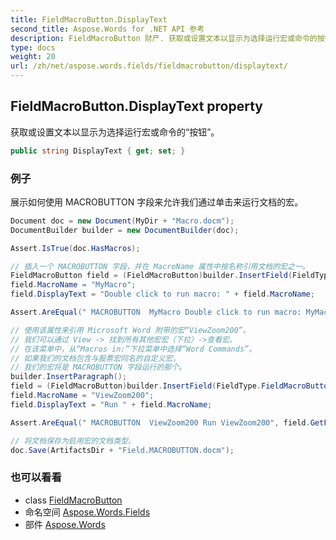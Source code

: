 ```yaml
---
title: FieldMacroButton.DisplayText
second_title: Aspose.Words for .NET API 参考
description: FieldMacroButton 财产. 获取或设置文本以显示为选择运行宏或命令的按钮
type: docs
weight: 20
url: /zh/net/aspose.words.fields/fieldmacrobutton/displaytext/
---
```

## FieldMacroButton.DisplayText property

获取或设置文本以显示为选择运行宏或命令的“按钮”。

```csharp
public string DisplayText { get; set; }
```

### 例子

展示如何使用 MACROBUTTON 字段来允许我们通过单击来运行文档的宏。

```csharp
Document doc = new Document(MyDir + "Macro.docm");
DocumentBuilder builder = new DocumentBuilder(doc);

Assert.IsTrue(doc.HasMacros);

// 插入一个 MACROBUTTON 字段，并在 MacroName 属性中按名称引用文档的宏之一。
FieldMacroButton field = (FieldMacroButton)builder.InsertField(FieldType.FieldMacroButton, true);
field.MacroName = "MyMacro";
field.DisplayText = "Double click to run macro: " + field.MacroName;

Assert.AreEqual(" MACROBUTTON  MyMacro Double click to run macro: MyMacro", field.GetFieldCode());

// 使用该属性来引用 Microsoft Word 附带的宏“ViewZoom200”。
// 我们可以通过 View -> 找到所有其他宏宏（下拉）->查看宏。
// 在该菜单中，从“Macros in:”下拉菜单中选择“Word Commands”。
// 如果我们的文档包含与股票宏同名的自定义宏，
// 我们的宏将是 MACROBUTTON 字段运行的那个。
builder.InsertParagraph();
field = (FieldMacroButton)builder.InsertField(FieldType.FieldMacroButton, true);
field.MacroName = "ViewZoom200";
field.DisplayText = "Run " + field.MacroName;

Assert.AreEqual(" MACROBUTTON  ViewZoom200 Run ViewZoom200", field.GetFieldCode());

// 将文档保存为启用宏的文档类型。
doc.Save(ArtifactsDir + "Field.MACROBUTTON.docm");
```

### 也可以看看

* class [FieldMacroButton](../)
* 命名空间 [Aspose.Words.Fields](../../fieldmacrobutton/)
* 部件 [Aspose.Words](../../../)


